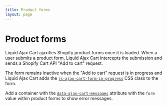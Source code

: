 ```yaml
---
title: Product forms
layout: page
---
```


# Product forms

Liquid Ajax Cart ajaxifies Shopify product forms once it is loaded. When a user submits a product form, Liquid Ajax Cart intercepts the submission and sends a Shopify Cart API "Add to cart" request.

The form remains inactive when the "Add to cart" request is in progress and Liquid Ajax Cart adds the [`js-ajax-cart-form-in-progress`](/reference/js-ajax-cart-form-in-progress/) CSS class to the form.

Add a container with the [`data-ajax-cart-messages`](/reference/data-ajax-cart-messages/) attribute with the `form` value within product forms to show error messages.
